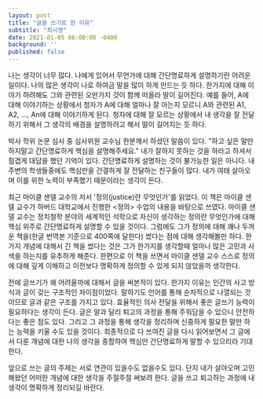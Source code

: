 ```yaml
---
layout: post
title: "글을 쓰기로 한 이유"
subtitle: "최시영"
date: 2021-01-05 06:00:00 -0400
background: ''
published: false
---
```


나는 생각이 너무 많다. 나에게 있어서 무언가에 대해 간단명료하게 설명하기란 어려운 일이다. 나의 많은 생각이 나로 하여금 말을 많이 하게 만드는 듯 하다. 한가지에 대해 이야기 하려해도 그와 관련된 오만가지 것이 함께 떠올라 말이 길어진다. 예를 들어, A에 대해 이야기하는 상황에서 청자가 A에 대해 얼마나 잘 아는지 모르니 A와 관련된 A1, A2, ..., An에 대해 이야기하게 된다. 청자에 대해 잘 모르는 상황에서 내 생각을 잘 전달하기 위해서 그 생각의 배경을 설명하려고 해서 말이 길어지는 듯 하다.

박사 학위 논문 심사 중 심사위원 교수님 한분께서 하셨던 말씀이 있다. "하고 싶은 말만 하지말고 간단명료하게 핵심을 설명해주세요." 내가 잘하지 못하는 것을 하라고 하셔서 힘겹게 대답을 했던 기억이 있다. 간단명료하게 설명하는 것이 불가능한 일은 아니다. 내 주변의 학생들중에도 핵심만을 간결하게 잘 전달하는 친구들이 많다. 내가 여태 살아오며 이를 위한 노력이 부족했기 때문이라는 생각이 든다.

최근 마이클 샌델 교수의 저서 '정의(justice)란 무엇인가'를 읽었다. 이 책은 마이클 샌델 교수가 하버드 대학교에서 진행한 <정의> 수업의 내용을 바탕으로 쓰였다. 마이클 샌델 교수는 정치철학 분야의 세계적인 석학으로 자신이 생각하는 정의란 무엇인가에 대해 핵심 위주로 간단명료하게 설명할 수 있을 것이다. 그럼에도 그가 정의에 대해 꽤나 두꺼운 책을(한글 번역본 기준으로 400쪽에 달한다) 썼다는 점에 대해 생각해볼만 하다. 한가지 개념에 대해서 긴 책을 썼다는 것은 그가 한가지를 생각할때 얼마나 많은 고민과 사색을 하는지를 유추하게 해준다. 한편으로 이 책을 쓰면서 마이클 샌델 교수 스스로 정의에 대해 깊게 이해하고 이전보다 명확하게 정의할 수 있게 되지 않았을까 생각한다.

전에 글쓰기가 왜 어려울까에 대해서 글을 써본적이 있다. 한가지 이유는 인간의 사고 방식과 글이 갖는 구조적인 차이점이었다. 말하기도 언어를 통해 순차적으로 나열되는 것이므로 글과 같은 구조를 가지고 있다. 효율적인 의사 전달을 위해서 좋은 글쓰기 능력이 필요하다는 생각이 든다. 글은 말과 달리 퇴고의 과정을 통해 주워담을 수 있으니 안전하다는 좋은 점도 있다. 그리고 그 과정을 통해 생각을 정리하며 신중하게 필요한 말만 하는 능력을 키울 수도 있을 것이다. 최종적으로 다 쓰여진 글을 다시 읽어보면서 그 글에서 다룬 개념에 대한 나의 생각을 종합하여 핵심만 간단명료하게 말할 수 있으리라 기대한다.

앞으로 쓰는 글의 주제는 서로 연관이 있을수도 없을수도 있다. 단지 내가 살아오며 고민해왔던 어떠한 개념에 대한 생각을 주절주절 써보려 한다. 글을 쓰고 퇴고하는 과정에 내 생각이 명확하게 정리되길 바란다.

